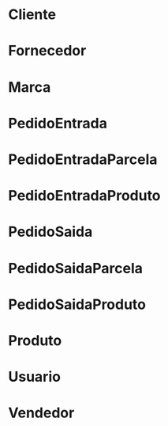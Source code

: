 # Cliente

# Fornecedor

# Marca

# PedidoEntrada

# PedidoEntradaParcela

# PedidoEntradaProduto

# PedidoSaida

# PedidoSaidaParcela

# PedidoSaidaProduto

# Produto

# Usuario

# Vendedor